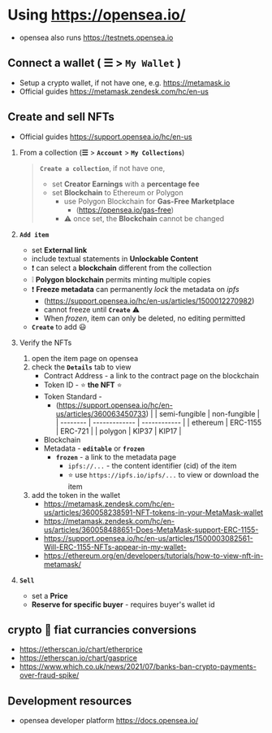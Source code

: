 # Using https://opensea.io/

  * opensea also runs https://testnets.opensea.io

## Connect a wallet ( &#9776; > **`My Wallet`** )

  * Setup a crypto wallet, if not have one, e.g. https://metamask.io
  * Official guides https://metamask.zendesk.com/hc/en-us

## Create and sell NFTs

* Official guides https://support.opensea.io/hc/en-us

1. From a collection (**&#9776;** > **`Account`** > **`My Collections`**)

   >  **`Create a collection`**, if not have one,
   >  * set **Creator Earnings** with a **percentage fee**
   >  * set **Blockchain** to Ethereum or Polygon
   >    - use Polygon Blockchain for **Gas-Free Marketplace**
   >      - (https://opensea.io/gas-free)
   >    - :warning: once set, the **Blockchain** cannot be changed
   
2. **`Add item`**

   * set **External link**
   * include textual statements in **Unlockable Content**
   * :exclamation: can select a **blockchain** different from the collection
   * :grey_exclamation: **Polygon blockchain** permits minting multiple copies
   * :exclamation: **Freeze metadata** can permanently _lock_ the metadata on _ipfs_
     - (https://support.opensea.io/hc/en-us/articles/1500012270982)
     - cannot freeze until **`Create`** :warning:
     - When _frozen_, item can only be deleted, no editing permitted
   * **`Create`** to add :smiley:

4. Verify the NFTs

   1. open the item page on opensea
   2. check the **`Details`** tab to view
      * Contract Address - a link to the contract page on the blockchain
      * Token ID - :star: **the NFT** :star:
      * Token Standard - 
        - (https://support.opensea.io/hc/en-us/articles/360063450733)
          |          | semi-fungible | non-fungible |
          | -------- | ------------- | ------------ |
          | ethereum | ERC-1155      | ERC-721      |
          | polygon  | KIP37         | KIP17        |
      * Blockchain
      * Metadata - **`editable`** or **`frozen`** 
        - **`frozen`** - a link to the metadata page
          - `ipfs://...` - the content identifier (cid) of the item
          - :star: use `https://ipfs.io/ipfs/...` to view or download the item
   3. add the token in the wallet
      * https://metamask.zendesk.com/hc/en-us/articles/360058238591-NFT-tokens-in-your-MetaMask-wallet
      * https://metamask.zendesk.com/hc/en-us/articles/360058488651-Does-MetaMask-support-ERC-1155-
      * https://support.opensea.io/hc/en-us/articles/1500003082561-Will-ERC-1155-NFTs-appear-in-my-wallet-
      * https://ethereum.org/en/developers/tutorials/how-to-view-nft-in-metamask/

   
3. **`Sell`**

   * set a **Price**
   * **Reserve for specific buyer** - requires buyer's wallet id

## crypto :arrows_counterclockwise: fiat currancies conversions

  * https://etherscan.io/chart/etherprice
  * https://etherscan.io/chart/gasprice
  * https://www.which.co.uk/news/2021/07/banks-ban-crypto-payments-over-fraud-spike/

## Development resources

  * opensea developer platform https://docs.opensea.io/


